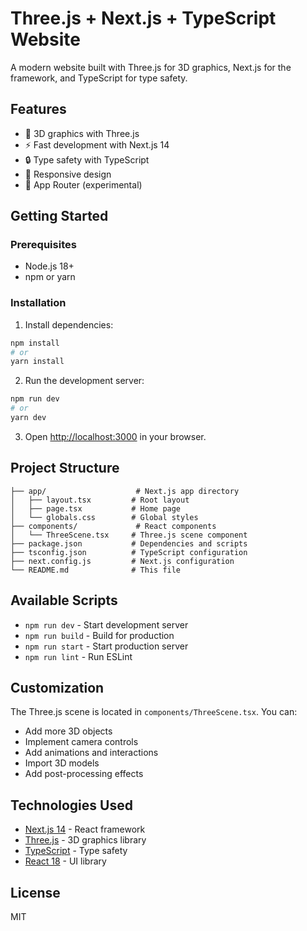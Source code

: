 # Three.js + Next.js + TypeScript Website

A modern website built with Three.js for 3D graphics, Next.js for the framework, and TypeScript for type safety.

## Features

- 🎨 3D graphics with Three.js
- ⚡ Fast development with Next.js 14
- 🔒 Type safety with TypeScript
- 📱 Responsive design
- 🚀 App Router (experimental)

## Getting Started

### Prerequisites

- Node.js 18+ 
- npm or yarn

### Installation

1. Install dependencies:
```bash
npm install
# or
yarn install
```

2. Run the development server:
```bash
npm run dev
# or
yarn dev
```

3. Open [http://localhost:3000](http://localhost:3000) in your browser.

## Project Structure

```
├── app/                    # Next.js app directory
│   ├── layout.tsx         # Root layout
│   ├── page.tsx           # Home page
│   └── globals.css        # Global styles
├── components/             # React components
│   └── ThreeScene.tsx     # Three.js scene component
├── package.json           # Dependencies and scripts
├── tsconfig.json          # TypeScript configuration
├── next.config.js         # Next.js configuration
└── README.md              # This file
```

## Available Scripts

- `npm run dev` - Start development server
- `npm run build` - Build for production
- `npm run start` - Start production server
- `npm run lint` - Run ESLint

## Customization

The Three.js scene is located in `components/ThreeScene.tsx`. You can:

- Add more 3D objects
- Implement camera controls
- Add animations and interactions
- Import 3D models
- Add post-processing effects

## Technologies Used

- [Next.js 14](https://nextjs.org/) - React framework
- [Three.js](https://threejs.org/) - 3D graphics library
- [TypeScript](https://www.typescriptlang.org/) - Type safety
- [React 18](https://reactjs.org/) - UI library

## License

MIT
